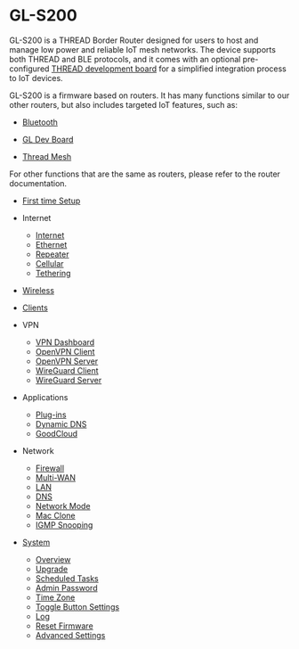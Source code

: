 # GL-S200

GL-S200 is a THREAD Border Router designed for users to host and manage low power and reliable IoT mesh networks. The device supports both THREAD and BLE protocols, and it comes with an optional pre-configured [THREAD development board](../../iot_dev_board/) for a simplified integration process to IoT devices.

GL-S200 is a firmware based on routers. It has many functions similar to our other routers, but also includes targeted IoT features, such as:

* [Bluetooth](bluetooth)

* [GL Dev Board](../../iot_dev_board/)

* [Thread Mesh](thread_mesh)

For other functions that are the same as routers, please refer to the router documentation.

* [First time Setup](https://docs.gl-inet.com/router/en/4/tutorials/first_time_setup/)

* Internet
    * [Internet](https://docs.gl-inet.com/router/en/4/tutorials/internet/)
    * [Ethernet](https://docs.gl-inet.com/router/en/4/tutorials/internet_ethernet/)
    * [Repeater](https://docs.gl-inet.com/router/en/4/tutorials/internet_repeater/)
    * [Cellular](https://docs.gl-inet.com/router/en/4/tutorials/internet_cellular/)
    * [Tethering](https://docs.gl-inet.com/router/en/4/tutorials/internet_tethering/)

* [Wireless](https://docs.gl-inet.com/router/en/4/tutorials/wireless/)

* [Clients](https://docs.gl-inet.com/router/en/4/tutorials/clients/)

* VPN
    * [VPN Dashboard](https://docs.gl-inet.com/router/en/4/tutorials/vpn_dashboard/)
    * [OpenVPN Client](https://docs.gl-inet.com/router/en/4/tutorials/openvpn_client/)
    * [OpenVPN Server](https://docs.gl-inet.com/router/en/4/tutorials/openvpn_server/)
    * [WireGuard Client](https://docs.gl-inet.com/router/en/4/tutorials/wireguard_client/)
    * [WireGuard Server](https://docs.gl-inet.com/router/en/4/tutorials/wireguard_server/)

* Applications
    * [Plug-ins](https://docs.gl-inet.com/router/en/4/tutorials/plugins/)
    * [Dynamic DNS](https://docs.gl-inet.com/router/en/4/tutorials/ddns/)
    * [GoodCloud](https://docs.gl-inet.com/router/en/4/tutorials/cloud/)

* Network
    * [Firewall](https://docs.gl-inet.com/router/en/4/tutorials/firewall/)
    * [Multi-WAN](https://docs.gl-inet.com/router/en/4/tutorials/multiwan/)
    * [LAN](https://docs.gl-inet.com/router/en/4/tutorials/lan/)
    * [DNS](https://docs.gl-inet.com/router/en/4/tutorials/dns/)
    * [Network Mode](https://docs.gl-inet.com/router/en/4/tutorials/network_mode/)
    * [Mac Clone](https://docs.gl-inet.com/router/en/4/tutorials/mac_clone/)
    * [IGMP Snooping](https://docs.gl-inet.com/router/en/4/tutorials/igmp_snooping/)

* [System](https://docs.gl-inet.com/en/4/tutorials/system/)
    * [Overview](https://docs.gl-inet.com/en/4/tutorials/system/overview/)
    * [Upgrade](https://docs.gl-inet.com/en/4/tutorials/system/upgrade/)
    * [Scheduled Tasks](https://docs.gl-inet.com/en/4/tutorials/system/scheduled_tasks/)
    * [Admin Password](https://docs.gl-inet.com/en/4/tutorials/system/admin_password/)
    * [Time Zone](https://docs.gl-inet.com/en/4/tutorials/system/time_zone/)
    * [Toggle Button Settings](https://docs.gl-inet.com/en/4/tutorials/system/toggle_button_settings/)
    * [Log](https://docs.gl-inet.com/en/4/tutorials/system/log/)
    * [Reset Firmware](https://docs.gl-inet.com/en/4/tutorials/system/reset_firmware/)
    * [Advanced Settings](https://docs.gl-inet.com/en/4/tutorials/system/advanced_settings/)
